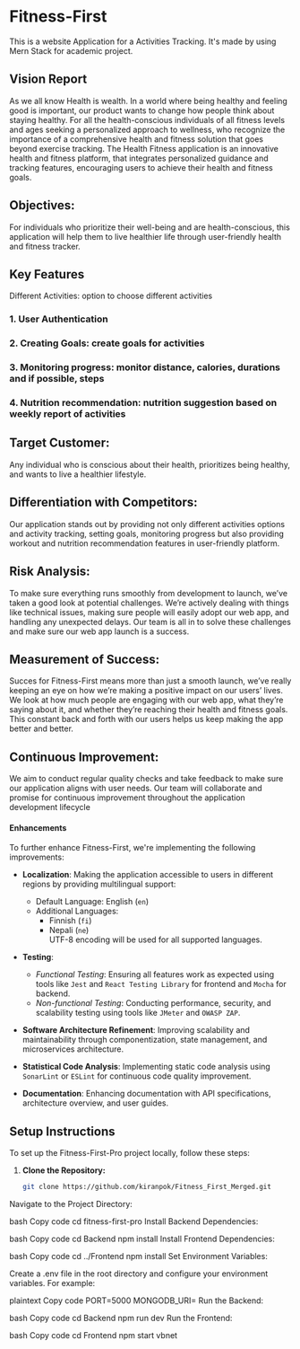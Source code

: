 # Fitness-First

This is a website Application for a Activities Tracking. It's made by using Mern Stack for academic project.
## Vision Report

As we all know Health is wealth. In a world where being healthy and feeling good is important, our product wants to change how people think about staying healthy. For all the health-conscious individuals of all fitness levels and ages seeking a personalized approach to wellness, who recognize the importance of a comprehensive health and fitness solution that goes beyond exercise tracking. The Health Fitness application is an innovative health and fitness platform, that integrates personalized guidance and tracking features, encouraging users to achieve their health and fitness goals.  

## Objectives:  

For individuals who prioritize their well-being and are health-conscious, this application will help them to live healthier life through user-friendly health and fitness tracker. 

## Key Features  

Different Activities: option to choose different activities 

### 1. User Authentication 

### 2. Creating Goals: create goals for activities 

### 3. Monitoring progress: monitor distance, calories, durations and if possible, steps 

### 4. Nutrition recommendation: nutrition suggestion based on weekly report of activities 


## Target Customer: 

Any individual who is conscious about their health, prioritizes being healthy, and wants to live a healthier lifestyle. 


## Differentiation with Competitors:  

Our application stands out by providing not only different activities options and activity tracking, setting goals, monitoring progress but also providing workout and nutrition recommendation features in user-friendly platform.  

## Risk Analysis:  

To make sure everything runs smoothly from development to launch, we’ve taken a good look at potential challenges. We’re actively dealing with things like technical issues, making sure people will easily adopt our web app, and handling any unexpected delays. Our team is all in to solve these challenges and make sure our web app launch is a success. 

## Measurement of Success: 

Succes for Fitness-First means more than just a smooth launch, we’ve really keeping an eye on how we’re making a positive impact on our users’ lives. We look at how much people are engaging with our web app, what they’re saying about it, and whether they’re reaching their health and fitness goals. This constant back and forth with our users helps us keep making the app better and better. 

## Continuous Improvement:  

We aim to conduct regular quality checks and take feedback to make sure our application aligns with user needs. Our team will collaborate and promise for continuous improvement throughout the application development lifecycle 

#### Enhancements

To further enhance Fitness-First, we're implementing the following improvements:

- **Localization**: Making the application accessible to users in different regions by providing multilingual support:
  - Default Language: English (`en`)
  - Additional Languages:
    - Finnish (`fi`)
    - Nepali (`ne`)  
  UTF-8 encoding will be used for all supported languages.

- **Testing**:
  - *Functional Testing*: Ensuring all features work as expected using tools like `Jest` and `React Testing Library` for frontend and `Mocha` for backend.
  - *Non-functional Testing*: Conducting performance, security, and scalability testing using tools like `JMeter` and `OWASP ZAP`.
  
- **Software Architecture Refinement**: Improving scalability and maintainability through componentization, state management, and microservices architecture.
  
- **Statistical Code Analysis**: Implementing static code analysis using `SonarLint` or `ESLint` for continuous code quality improvement.
  
- **Documentation**: Enhancing documentation with API specifications, architecture overview, and user guides.

## Setup Instructions

To set up the Fitness-First-Pro project locally, follow these steps:

1. **Clone the Repository:**

   ```bash
   git clone https://github.com/kiranpok/Fitness_First_Merged.git
Navigate to the Project Directory:

bash
Copy code
cd fitness-first-pro
Install Backend Dependencies:

bash
Copy code
cd Backend
npm install
Install Frontend Dependencies:

bash
Copy code
cd ../Frontend
npm install
Set Environment Variables:

Create a .env file in the root directory and configure your environment variables. For example:

plaintext
Copy code
PORT=5000
MONGODB_URI=<Your MongoDB connection string>
Run the Backend:

bash
Copy code
cd Backend
npm run dev
Run the Frontend:

bash
Copy code
cd Frontend
npm start
vbnet

  

  

 

 
